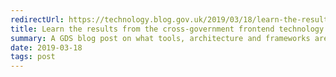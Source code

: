 ```yaml
---
redirectUrl: https://technology.blog.gov.uk/2019/03/18/learn-the-results-from-the-cross-government-frontend-technology-survey/
title: Learn the results from the cross-government frontend technology survey
summary: A GDS blog post on what tools, architecture and frameworks are being used across government.
date: 2019-03-18
tags: post
---
```

